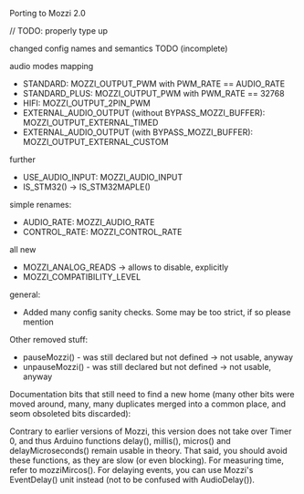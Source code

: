 Porting to Mozzi 2.0

// TODO: properly type up


changed config names and semantics TODO (incomplete)

audio modes mapping

 - STANDARD: MOZZI_OUTPUT_PWM with PWM_RATE == AUDIO_RATE
 - STANDARD_PLUS: MOZZI_OUTPUT_PWM with PWM_RATE == 32768
 - HIFI: MOZZI_OUTPUT_2PIN_PWM
 - EXTERNAL_AUDIO_OUTPUT (without BYPASS_MOZZI_BUFFER): MOZZI_OUTPUT_EXTERNAL_TIMED
 - EXTERNAL_AUDIO_OUTPUT (with BYPASS_MOZZI_BUFFER): MOZZI_OUTPUT_EXTERNAL_CUSTOM 
 
further
 - USE_AUDIO_INPUT: MOZZI_AUDIO_INPUT
 - IS_STM32() -> IS_STM32MAPLE()

simple renames:
 - AUDIO_RATE: MOZZI_AUDIO_RATE
 - CONTROL_RATE: MOZZI_CONTROL_RATE

all new
 - MOZZI_ANALOG_READS -> allows to disable, explicitly
 - MOZZI_COMPATIBILITY_LEVEL

general:
 - Added many config sanity checks. Some may be too strict, if so please mention

 Other removed stuff:
 - pauseMozzi() - was still declared but not defined -> not usable, anyway
 - unpauseMozzi() - was still declared but not defined -> not usable, anyway



Documentation bits that still need to find a new home (many other bits were moved around, many, many duplicates merged into a common place, and seom obsoleted bits discarded):

Contrary to earlier versions of Mozzi, this version does not take over Timer 0, and thus Arduino
functions delay(), millis(), micros() and delayMicroseconds() remain usable in theory. That said,
you should avoid these functions, as they are slow (or even blocking). For measuring time, refer
to mozziMircos(). For delaying events, you can use Mozzi's EventDelay() unit instead
(not to be confused with AudioDelay()).

